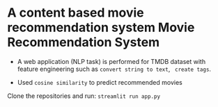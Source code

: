 # A content based movie recommendation system Movie Recommendation System

* A web application (NLP task) is performed for TMDB dataset with feature engineering such as ` convert string to text `, ` create tags`.

* Used ` cosine similarity ` to predict recommended movies

Clone the repositories and run:  ` streamlit run app.py `
